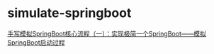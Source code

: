 # simulate-springboot
[手写模拟SpringBoot核心流程（一）：实现极简一个SpringBoot——模拟SpringBoot启动过程](https://juejin.cn/post/7268667397112807464)
